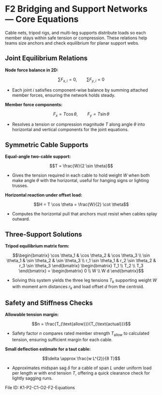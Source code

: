 # F2 Bridging and Support Networks — Core Equations

Cable nets, tripod rigs, and multi-leg supports distribute loads so each member stays within safe tension or compression. These relations help teams size anchors and check equilibrium for planar support webs.

## Joint Equilibrium Relations
**Node force balance in 2D:**

$$\sum F_{x,i} = 0, \qquad \sum F_{y,i} = 0$$

- Each joint $i$ satisfies component-wise balance by summing attached member forces, ensuring the network holds steady.

**Member force components:**

$$F_{x} = T \cos \theta, \qquad F_{y} = T \sin \theta$$

- Resolves a tension or compression magnitude $T$ along angle $\theta$ into horizontal and vertical components for the joint equations.

## Symmetric Cable Supports
**Equal-angle two-cable support:**

$$T = \frac{W}{2 \sin \theta}$$

- Gives the tension required in each cable to hold weight $W$ when both make angle $\theta$ with the horizontal, useful for hanging signs or lighting trusses.

**Horizontal reaction under offset load:**

$$H = T \cos \theta = \frac{W}{2} \cot \theta$$

- Computes the horizontal pull that anchors must resist when cables splay outward.

## Three-Support Solutions
**Tripod equilibrium matrix form:**

$$\begin{bmatrix}
\cos \theta_1 & \cos \theta_2 & \cos \theta_3 \\
\sin \theta_1 & \sin \theta_2 & \sin \theta_3 \\
 r_1 \sin \theta_1 & r_2 \sin \theta_2 & r_3 \sin \theta_3
\end{bmatrix}
\begin{bmatrix}
T_1 \\
T_2 \\
T_3
\end{bmatrix} =
\begin{bmatrix}
0 \\
W \\
W d
\end{bmatrix}$$

- Solving this system yields the three leg tensions $T_k$ supporting weight $W$ with moment arm distances $r_k$ and load offset $d$ from the centroid.

## Safety and Stiffness Checks
**Allowable tension margin:**

$$n = \frac{T_{\text{allow}}}{T_{\text{actual}}}$$

- Safety factor $n$ compares rated member strength $T_{\text{allow}}$ to calculated tension, ensuring sufficient margin for each cable.

**Small deflection estimate for a taut cable:**

$$\delta \approx \frac{w L^{2}}{8 T}$$

- Approximates midspan sag $\delta$ for a cable of span $L$ under uniform load per length $w$ with end tension $T$, offering a quick clearance check for lightly sagging runs.


File ID: K1-P2-C1-O2-F2-Equations

